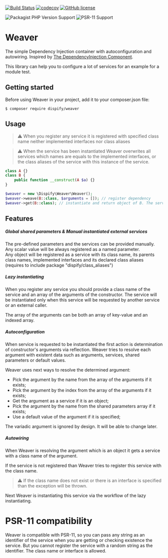 [![Build Status](https://travis-ci.org/Dispify/weaver.svg?branch=master)](https://travis-ci.org/Dispify/weaver)
[![codecov](https://codecov.io/gh/Dispify/weaver/branch/master/graph/badge.svg)](https://codecov.io/gh/Dispify/weaver)
[![GitHub license](https://img.shields.io/github/license/Dispify/weaver)](https://github.com/Dispify/weaver/blob/master/LICENSE)

![Packagist PHP Version Support](https://img.shields.io/packagist/php-v/dispify/weaver)
![PSR-11 Support](https://img.shields.io/badge/psr--11-ok-green)

Weaver
=
The simple Dependency Injection container with autoconfiguration and autowiring. Inspired by 
[The DependencyInjection Component](https://symfony.com/doc/current/components/dependency_injection.html).

This library can help you to configure a lot of services for an example for a module test. 

Getting started
-
Before using Weaver in your project, add it to your composer.json file:
```shell script
$ composer require dispify/weaver
```

Usage
-
> :warning: When you register any service it is registered with specified class name neither implemented interfaces nor class aliases

> :warning: When the service has been instantiated Weaver overwrites all services which names are equals to
> the implemented interfaces, or the class aliases of the service with this instance of the service.

```php
class A {}
class B {
    public function __construct(A $a) {}
}

$weaver = new \Dispify\Weaver\Weaver();
$weaver->weave(B::class, $arguments = []); // register dependency
$weaver->get(B::class); // instantiate and return object of B. The service of A is created via autowiring  
```

Features
-
##### Global shared parameters & Manual instantiated external services
The pre-defined parameters and the services can be provided manually. 
Any scalar value will be always registered as a named parameter.\
Any object will be registered as a service with its class name, its parents class names, implemented interfaces and 
its declared class aliases (requires to include package "dispify/class_aliases") 

##### Lazy instantiating

When you register any service you should provide a class name of the service and an array of the arguments of the constructor.
The service will be instantiated only when this service will be requested by another service or an external caller.

The array of the arguments can be both an array of key-value and an indexed array.

##### Autoconfiguration

When service is requested to be instantiated the first action is determination of constructor's arguments via reflection.
Weaver tries to resolve each argument with existent data such as arguments, services, shared parameters or default values.

Weaver uses next ways to resolve the determined argument:
- Pick the argument by the name from the array of the arguments if it exists;
- Pick the argument by the index from the array of the arguments if it exists;
- Get the argument as a service if it is an object;
- Pick the argument by the name from the shared parameters array if it exists;
- Use a default value of the argument if it is specified;

The variadic argument is ignored by design. It will be able to change later.

##### Autowiring

When Weaver is resolving the argument which is an object it gets a service with a class name of the argument. 

If the service is not registered than Weaver tries to register this service with the class name.
> :warning: If the class name does not exist or there is an interface is specified than the exception will be thrown.

Next Weaver is instantiating this service via the workflow of the lazy instantiating.

PSR-11 compatibility
=
Weaver is compatible with PSR-11, so you can pass any string as an identifier of the service when you are getting or checking existence the service.
But you cannot register the service with a random string as the identifier. The class name or interface is allowed.

